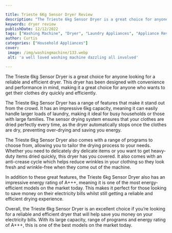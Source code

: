 ```yaml
---

title: Trieste 6Kg Sensor Dryer Review
description: "The Trieste 6kg Sensor Dryer is a great choice for anyone looking for a reliable and efficient dryer. This dryer has been designed...check it out to learn"
keywords: dryer review
publishDate: 12/12/2022
tags: ["Washing Machine", "Dryer", "Laundry Appliances", "Appliance Reviews"]
author: Curtis
categories: ["Household Appliances"]
cover: 
 image: /img/washingmachine/133.webp
 alt: 'a well loved washing machine dazzling all involved'

---
```


The Trieste 6kg Sensor Dryer is a great choice for anyone looking for a reliable and efficient dryer. This dryer has been designed with convenience and performance in mind, making it a great choice for anyone who wants to get their clothes dry quickly and efficiently.

The Trieste 6kg Sensor Dryer has a range of features that make it stand out from the crowd. It has an impressive 6kg capacity, meaning it can easily handle larger loads of laundry, making it ideal for busy households or those with large families. The sensor drying system ensures that your clothes are dried perfectly every time, as the dryer automatically stops once the clothes are dry, preventing over-drying and saving you energy.

The Trieste 6kg Sensor Dryer also comes with a range of programs to choose from, allowing you to tailor the drying process to your needs. Whether you need to delicately dry delicate items or you want to get heavy-duty items dried quickly, this dryer has you covered. It also comes with an anti-crease cycle which helps reduce wrinkles in your clothing so they look fresh and wrinkle-free when they come out of the machine.

In addition to these great features, the Trieste 6kg Sensor Dryer also has an impressive energy rating of A+++, meaning it is one of the most energy-efficient models on the market today. This makes it perfect for those looking to save money on their electricity bills whilst still getting a reliable and efficient drying experience.

Overall, the Trieste 6kg Sensor Dryer is an excellent choice if you’re looking for a reliable and efficient dryer that will help save you money on your electricity bills. With its large capacity, range of programs and energy rating of A+++, this is one of the best models on the market today.
